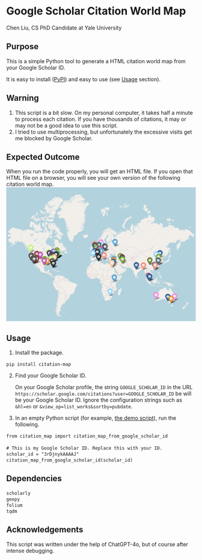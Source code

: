 # Google Scholar Citation World Map

Chen Liu, CS PhD Candidate at Yale University

## Purpose
This is a simple Python tool to generate a HTML citation world map from your Google Scholar ID.

It is easy to install ([PyPI](https://pypi.org/project/citation-map/)) and easy to use (see [Usage](https://github.com/ChenLiu-1996/CitationMap?tab=readme-ov-file#usage) section).

## Warning
1. This script is a bit slow. On my personal computer, it takes half a minute to process each citation. If you have thousands of citations, it may or may not be a good idea to use this script.
2. I tried to use multiprocessing, but unfortunately the excessive visits get me blocked by Google Scholar.

## Expected Outcome
When you run the code properly, you will get an HTML file. If you open that HTML file on a browser, you will see your own version of the following citation world map.
<img src = "assets/citation_world_map.png" width=800>

## Usage
1. Install the package.
```
pip install citation-map
```

2. Find your Google Scholar ID.

    On your Google Scholar profile, the string `GOOGLE_SCHOLAR_ID` in the URL `https://scholar.google.com/citations?user=GOOGLE_SCHOLAR_ID` be will be your Google Scholar ID. Ignore the configuration strings such as `&hl=en` or `&view_op=list_works&sortby=pubdate`.

3. In an empty Python script (for example, [the demo script](https://github.com/ChenLiu-1996/CitationMap/demo/demo.py)), run the following.
```
from citation_map import citation_map_from_google_scholar_id

# This is my Google Scholar ID. Replace this with your ID.
scholar_id = "3rDjnykAAAAJ"
citation_map_from_google_scholar_id(scholar_id)
```

## Dependencies
```
scholarly
geopy
folium
tqdm
```

## Acknowledgements
This script was written under the help of ChatGPT-4o, but of course after intense debugging.
